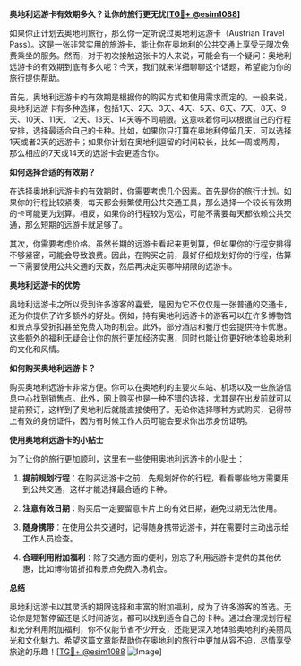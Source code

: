 **奥地利远游卡有效期多久？让你的旅行更无忧[[TG💪+ @esim1088](https://t.me/s/esim1088)]**

如果你正计划去奥地利旅行，那么你一定听说过奥地利远游卡（Austrian Travel Pass）。这是一张非常实用的旅游卡，能让你在奥地利的公共交通上享受无限次免费乘坐的服务。然而，对于初次接触这张卡的人来说，可能会有一个疑问：奥地利远游卡的有效期到底有多久呢？今天，我们就来详细聊聊这个话题，希望能为你的旅行提供帮助。

首先，奥地利远游卡的有效期是根据你的购买方式和使用需求而定的。一般来说，奥地利远游卡有多种选择，包括1天、2天、3天、4天、5天、6天、7天、8天、9天、10天、11天、12天、13天、14天等不同期限。这意味着你可以根据自己的行程安排，选择最适合自己的卡种。比如，如果你只打算在奥地利停留几天，可以选择1天或者2天的远游卡；如果你计划在奥地利逗留的时间较长，比如一周或两周，那么相应的7天或14天的远游卡会更适合你。

**如何选择合适的有效期？**

在选择奥地利远游卡的有效期时，你需要考虑几个因素。首先是你的旅行计划。如果你的行程比较紧凑，每天都会频繁使用公共交通工具，那么选择一个较长有效期的卡可能更为划算。相反，如果你的行程较为宽松，可能不需要每天都依赖公共交通，那么短期的远游卡就足够了。

其次，你需要考虑价格。虽然长期的远游卡看起来更划算，但如果你的行程安排得不够紧密，可能会导致浪费。因此，在购买之前，最好仔细规划好你的行程，估算一下需要使用公共交通的天数，然后再决定买哪种期限的远游卡。

**奥地利远游卡的优势**

奥地利远游卡之所以受到许多游客的喜爱，是因为它不仅仅是一张普通的交通卡，还为你提供了许多额外的好处。例如，持有奥地利远游卡的游客可以在许多博物馆和景点享受折扣甚至免费入场的机会。此外，部分酒店和餐厅也会提供持卡优惠。这些额外的福利无疑会让你的旅行更加经济实惠，同时也能让你更好地体验奥地利的文化和风情。

**如何购买奥地利远游卡？**

购买奥地利远游卡非常方便。你可以在奥地利的主要火车站、机场以及一些旅游信息中心找到销售点。此外，网上购买也是一种不错的选择，尤其是在出发前就可以提前预订，这样到了奥地利后就能直接使用了。无论你选择哪种方式购买，记得带上有效的身份证件，因为有时候工作人员可能会要求你出示身份证明。

**使用奥地利远游卡的小贴士**

为了让你的旅行更加顺利，这里有一些使用奥地利远游卡的小贴士：

1. **提前规划行程**：在购买远游卡之前，先规划好你的行程，看看哪些地方需要用到公共交通，这样才能选择最合适的卡种。
   
2. **注意有效日期**：购买后一定要留意卡片上的有效日期，避免过期无法使用。

3. **随身携带**：在使用公共交通时，记得随身携带远游卡，并在需要时主动出示给工作人员检查。

4. **合理利用附加福利**：除了交通方面的便利，别忘了利用远游卡提供的其他优惠，比如博物馆折扣和景点免费入场机会。

**总结**

奥地利远游卡以其灵活的期限选择和丰富的附加福利，成为了许多游客的首选。无论你是短暂停留还是长时间游览，都可以找到适合自己的卡种。通过合理规划行程和充分利用附加福利，你不仅能节省不少开支，还能更深入地体验奥地利的美丽风光和文化魅力。希望这篇文章能帮助你在奥地利的旅行中更加从容不迫，尽情享受旅途的乐趣！[[TG💪+ @esim1088](https://t.me/s/esim1088) ![Image](https://i.postimg.cc/4NQfJmqS/Snipaste-2025-05-13-00-14-12.png)]